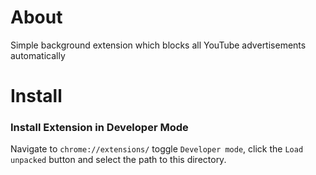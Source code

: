 # About

Simple background extension which blocks all YouTube advertisements automatically

# Install

### Install Extension in Developer Mode

Navigate to `chrome://extensions/` toggle `Developer mode`, click the `Load unpacked` button and select the path to this directory.